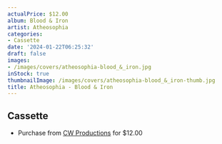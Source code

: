 ```yaml
---
actualPrice: $12.00
album: Blood & Iron
artist: Atheosophia
categories:
- Cassette
date: '2024-01-22T06:25:32'
draft: false
images:
- /images/covers/atheosophia-blood_&_iron.jpg
inStock: true
thumbnailImage: /images/covers/atheosophia-blood_&_iron-thumb.jpg
title: Atheosophia - Blood & Iron
---
```


## Cassette
* Purchase from [CW Productions](https://shop.cwproductions.net/products/atheosophia-blood-iron-tape) for $12.00
